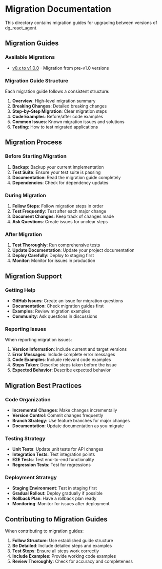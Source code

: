 # Migration Documentation

This directory contains migration guides for upgrading between versions of dg_react_agent.

## Migration Guides

### Available Migrations
- [v0.x to v1.0.0](./v0.x-to-v1.0.md) - Migration from pre-v1.0 versions

### Migration Guide Structure

Each migration guide follows a consistent structure:

1. **Overview**: High-level migration summary
2. **Breaking Changes**: Detailed breaking changes
3. **Step-by-Step Migration**: Clear migration steps
4. **Code Examples**: Before/after code examples
5. **Common Issues**: Known migration issues and solutions
6. **Testing**: How to test migrated applications

## Migration Process

### Before Starting Migration
1. **Backup**: Backup your current implementation
2. **Test Suite**: Ensure your test suite is passing
3. **Documentation**: Read the migration guide completely
4. **Dependencies**: Check for dependency updates

### During Migration
1. **Follow Steps**: Follow migration steps in order
2. **Test Frequently**: Test after each major change
3. **Document Changes**: Keep track of changes made
4. **Ask Questions**: Create issues for unclear steps

### After Migration
1. **Test Thoroughly**: Run comprehensive tests
2. **Update Documentation**: Update your project documentation
3. **Deploy Carefully**: Deploy to staging first
4. **Monitor**: Monitor for issues in production

## Migration Support

### Getting Help
- **GitHub Issues**: Create an issue for migration questions
- **Documentation**: Check migration guides first
- **Examples**: Review migration examples
- **Community**: Ask questions in discussions

### Reporting Issues
When reporting migration issues:

1. **Version Information**: Include current and target versions
2. **Error Messages**: Include complete error messages
3. **Code Examples**: Include relevant code examples
4. **Steps Taken**: Describe steps taken before the issue
5. **Expected Behavior**: Describe expected behavior

## Migration Best Practices

### Code Organization
- **Incremental Changes**: Make changes incrementally
- **Version Control**: Commit changes frequently
- **Branch Strategy**: Use feature branches for major changes
- **Documentation**: Update documentation as you migrate

### Testing Strategy
- **Unit Tests**: Update unit tests for API changes
- **Integration Tests**: Test integration points
- **E2E Tests**: Test end-to-end functionality
- **Regression Tests**: Test for regressions

### Deployment Strategy
- **Staging Environment**: Test in staging first
- **Gradual Rollout**: Deploy gradually if possible
- **Rollback Plan**: Have a rollback plan ready
- **Monitoring**: Monitor for issues after deployment

## Contributing to Migration Guides

When contributing to migration guides:

1. **Follow Structure**: Use established guide structure
2. **Be Detailed**: Include detailed steps and examples
3. **Test Steps**: Ensure all steps work correctly
4. **Include Examples**: Provide working code examples
5. **Review Thoroughly**: Check for accuracy and completeness
